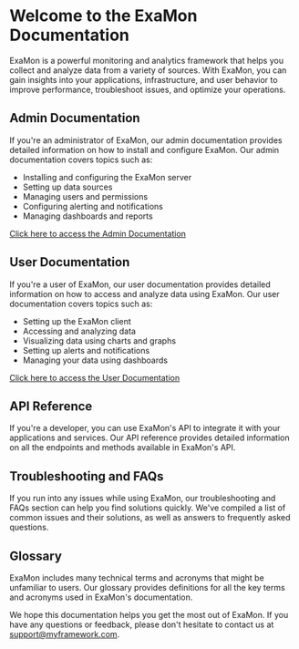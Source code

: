 # Welcome to the ExaMon Documentation

ExaMon is a powerful monitoring and analytics framework that helps you collect and analyze data from a variety of sources. With ExaMon, you can gain insights into your applications, infrastructure, and user behavior to improve performance, troubleshoot issues, and optimize your operations.

## Admin Documentation

If you're an administrator of ExaMon, our admin documentation provides detailed information on how to install and configure ExaMon. Our admin documentation covers topics such as:

- Installing and configuring the ExaMon server
- Setting up data sources
- Managing users and permissions
- Configuring alerting and notifications
- Managing dashboards and reports

[Click here to access the Admin Documentation](admin_docs.md)

## User Documentation

If you're a user of ExaMon, our user documentation provides detailed information on how to access and analyze data using ExaMon. Our user documentation covers topics such as:

- Setting up the ExaMon client
- Accessing and analyzing data
- Visualizing data using charts and graphs
- Setting up alerts and notifications
- Managing your data using dashboards

[Click here to access the User Documentation](user_docs.md)

## API Reference

If you're a developer, you can use ExaMon's API to integrate it with your applications and services. Our API reference provides detailed information on all the endpoints and methods available in ExaMon's API.

## Troubleshooting and FAQs

If you run into any issues while using ExaMon, our troubleshooting and FAQs section can help you find solutions quickly. We've compiled a list of common issues and their solutions, as well as answers to frequently asked questions.

## Glossary

ExaMon includes many technical terms and acronyms that might be unfamiliar to users. Our glossary provides definitions for all the key terms and acronyms used in ExaMon's documentation.

We hope this documentation helps you get the most out of ExaMon. If you have any questions or feedback, please don't hesitate to contact us at support@myframework.com.
